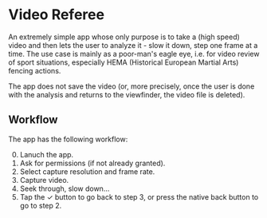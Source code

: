# Video Referee
An extremely simple app whose only purpose is to take a (high speed) video and then lets the user to analyze it - slow it down, step one frame at a time.
The use case is mainly as a poor-man's eagle eye, i.e. for video review of sport situations, especially HEMA (Historical European Martial Arts) fencing actions.

The app does not save the video (or, more precisely, once the user is done with the analysis and returns to the viewfinder, the video file is deleted).

## Workflow
The app has the following workflow:

0. Lanuch the app.
1. Ask for permissions (if not already granted).
2. Select capture resolution and frame rate.
3. Capture video.
4. Seek through, slow down...
5. Tap the ✓ button to go back to step 3, or press the native back button to go to step 2.